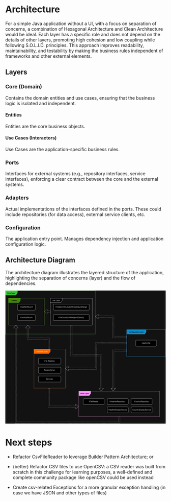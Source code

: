 # Architecture

For a simple Java application without a UI, with a focus on separation of concerns, 
a combination of Hexagonal Architecture and Clean Architecture would be ideal. 
Each layer has a specific role and does not depend on the details of other layers, 
promoting high cohesion and low coupling while following S.O.L.I.D. principles. 
This approach improves readability, maintainability, and testability by 
making the business rules independent of frameworks and other external elements.

## Layers
### Core (Domain)

Contains the domain entities and use cases, ensuring that the business logic is isolated and independent.

#### Entities

Entities are the core business objects.

#### Use Cases (Interactors)

Use Cases are the application-specific business rules.

### Ports

Interfaces for external systems (e.g., repository interfaces, service interfaces), 
enforcing a clear contract between the core and the external systems.
### Adapters

Actual implementations of the interfaces defined in the ports.
These could include repositories (for data access), external service clients, etc.

### Configuration

The application entry point. Manages dependency injection and application configuration logic.

## Architecture Diagram

The architecture diagram illustrates the layered structure of the application,
highlighting the separation of concerns (layer) and the flow of dependencies.

<img src="bcxp-solution-diagram.png">

# Next steps

- Refactor CsvFileReader to leverage Builder Pattern Architecture; or 
- (better) Refactor CSV files to use OpenCSV: a CSV reader was built from scratch in this challenge for learning purposes, a well-defined and complete community package like openCSV could be used instead

- Create csv-related Exceptions for a more granular exception handling (in case we have JSON and other types of files)
